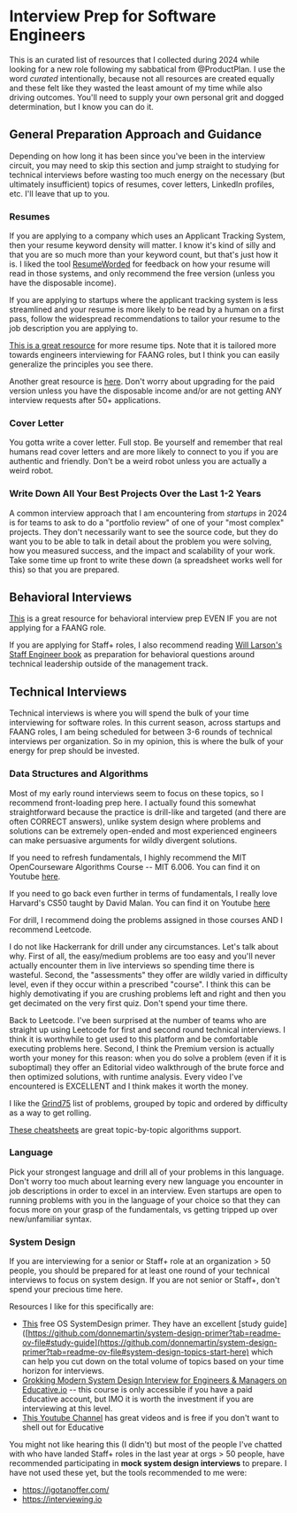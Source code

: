 # Interview Prep for Software Engineers
This is an curated list of resources that I collected during 2024 while looking for a new role following my sabbatical from @ProductPlan. I use the word _curated_ intentionally, because not all resources are created equally and these felt like they wasted the least amount of my time while also driving outcomes. You'll need to supply your own personal grit and dogged determination, but I know you can do it. 

## General Preparation Approach and Guidance
Depending on how long it has been since you've been in the interview circuit, you may need to skip this section and jump straight to studying for technical interviews before wasting too much energy on the necessary (but ultimately insufficient) topics of resumes, cover letters, LinkedIn profiles, etc. I'll leave that up to you. 

### Resumes
If you are applying to a company which uses an Applicant Tracking System, then your resume keyword density will matter. I know it's kind of silly and that you are so much more than your keyword count, but that's just how it is. I liked the tool [ResumeWorded](https://resumeworded.com/) for feedback on how your resume will read in those systems, and only recommend the free version (unless you have the disposable income).

If you are applying to startups where the applicant tracking system is less streamlined and your resume is more likely to be read by a human on a first pass, follow the widespread recommendations to tailor your resume to the job description you are applying to. 

[This is a great resource](https://www.techinterviewhandbook.org/resume/) for more resume tips. Note that it is tailored more towards engineers interviewing for FAANG roles, but I think you can easily generalize the principles you see there.

Another great resource is [here](https://www.faangtechleads.com/resume/checklist). Don't worry about upgrading for the paid version unless you have the disposable income and/or are not getting ANY interview requests after 50+ applications.

### Cover Letter
You gotta write a cover letter. Full stop. Be yourself and remember that real humans read cover letters and are more likely to connect to you if you are authentic and friendly. Don't be a weird robot unless you are actually a weird robot. 

### Write Down All Your Best Projects Over the Last 1-2 Years
A common interview approach that I am encountering from _startups_ in 2024 is for teams to ask to do a "portfolio review" of one of your "most complex" projects. They don't necessarily want to see the source code, but they do want you to be able to talk in detail about the problem you were solving, how you measured success, and the impact and scalability of your work. Take some time up front to write these down (a spreadsheet works well for this) so that you are prepared. 

## Behavioral Interviews
[This](https://www.techinterviewhandbook.org/behavioral-interview-rubrics/) is a great resource for behavioral interview prep EVEN IF you are not applying for a FAANG role.

If you are applying for Staff+ roles, I also recommend reading [Will Larson's Staff Engineer book](https://www.amazon.com/Staff-Engineer-Leadership-beyond-management-ebook/dp/B08RMSHYGG) as preparation for behavioral questions around technical leadership outside of the management track. 

## Technical Interviews
Technical interviews is where you will spend the bulk of your time interviewing for software roles. In this current season, across startups and FAANG roles, I am being scheduled for between 3-6 rounds of technical interviews per organization. So in my opinion, this is where the bulk of your energy for prep should be invested. 

### Data Structures and Algorithms
Most of my early round interviews seem to focus on these topics, so I recommend front-loading prep here. I actually found this somewhat straightforward because the practice is drill-like and targeted (and there are often CORRECT answers), unlike system design where problems and solutions can be extremely open-ended and most experienced engineers can make persuasive arguments for wildly divergent solutions. 

If you need to refresh fundamentals, I highly recommend the MIT OpenCourseware Algorithms Course -- MIT 6.006. You can find it on Youtube [here](https://www.youtube.com/watch?v=HtSuA80QTyo&list=PLUl4u3cNGP61Oq3tWYp6V_F-5jb5L2iHb). 

If you need to go back even further in terms of fundamentals, I really love Harvard's CS50 taught by David Malan. You can find it on Youtube [here](https://www.youtube.com/watch?v=8mAITcNt710&t=49413s&pp=ygUMY3M1MCBoYXJ2YXJk)

For drill, I recommend doing the problems assigned in those courses AND I recommend Leetcode. 

I do not like Hackerrank for drill under any circumstances. Let's talk about why. First of all, the easy/medium problems are too easy and you'll never actually encounter them in live interviews so spending time there is wasteful. Second, the "assessments" they offer are wildly varied in difficulty level, even if they occur within a prescribed "course". I think this can be highly demotivating if you are crushing problems left and right and then you get decimated on the very first quiz. Don't spend your time there.

Back to Leetcode. I've been surprised at the number of teams who are straight up using Leetcode for first and second round technical interviews. I think it is worthwhile to get used to this platform and be comfortable executing problems here. Second, I think the Premium version is actually worth your money for this reason: when you do solve a problem (even if it is suboptimal) they offer an Editorial video walkthrough of the brute force and then optimized solutions, with runtime analysis. Every video I've encountered is EXCELLENT and I think makes it worth the money. 

I like the [Grind75]([url](https://www.techinterviewhandbook.org/grind75?weeks=6&hours=25&grouping=topics&order=difficulty)) list of problems, grouped by topic and ordered by difficulty as a way to get rolling.

[These cheatsheets](https://www.techinterviewhandbook.org/algorithms/array/) are great topic-by-topic algorithms support. 

### Language
Pick your strongest language and drill all of your problems in this language. Don't worry too much about learning every new language you encounter in job descriptions in order to excel in an interview. Even startups are open to running problems with you in the language of your choice so that they can focus more on your grasp of the fundamentals, vs getting tripped up over new/unfamiliar syntax. 

### System Design
If you are interviewing for a senior or Staff+ role at an organization > 50 people, you should be prepared for at least one round of your technical interviews to focus on system design. If you are not senior or Staff+, don't spend your precious time here. 

Resources I like for this specifically are: 
- [This](https://github.com/donnemartin/system-design-primer) free OS SystemDesign primer. They have an excellent [study guide]([https://github.com/donnemartin/system-design-primer?tab=readme-ov-file#study-guide](https://github.com/donnemartin/system-design-primer?tab=readme-ov-file#system-design-topics-start-here) which can help you cut down on the total volume of topics based on your time horizon for interviews.
- [Grokking Modern System Design Interview for Engineers & Managers on Educative.io](https://www.educative.io/courses/grokking-modern-system-design-interview-for-engineers-managers) -- this course is only accessible if you have a paid Educative account, but IMO it is worth the investment if you are interviewing at this level.
- [This Youtube Channel](https://www.youtube.com/c/SystemDesignInterview) has great videos and is free if you don't want to shell out for Educative

You might not like hearing this (I didn't) but most of the people I've chatted with who have landed Staff+ roles in the last year at orgs > 50 people, have recommended participating in **mock system design interviews** to prepare. I have not used these yet, but the tools recommended to me were:
- https://igotanoffer.com/
- https://interviewing.io

